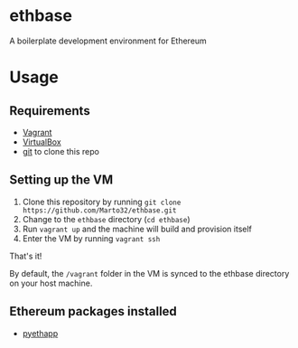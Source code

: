 # ethbase
A boilerplate development environment for Ethereum

# Usage

## Requirements

 * [Vagrant](https://www.vagrantup.com/downloads.html)
 * [VirtualBox](https://www.virtualbox.org/wiki/Downloads)
 * [git](https://git-scm.com/) to clone this repo

## Setting up the VM

1. Clone this repository by running `git clone https://github.com/Marto32/ethbase.git`
2. Change to the `ethbase` directory (`cd ethbase`)
3. Run `vagrant up` and the machine will build and provision itself
4. Enter the VM by running `vagrant ssh`

That's it!

By default, the `/vagrant` folder in the VM is synced to the ethbase directory on your host machine.

## Ethereum packages installed

 * [pyethapp](https://github.com/ethereum/pyethapp)


